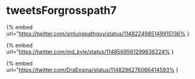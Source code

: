 # tweetsForgrosspath7

{% embed url="https://twitter.com/smlungpathguy/status/1148224985149915136% }

{% embed url="https://twitter.com/md_kyle/status/1148569561299636224% }

{% embed url="https://twitter.com/DraEosina/status/1148296276066414593% }

